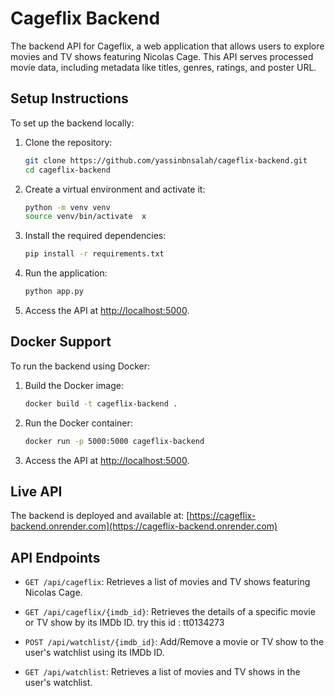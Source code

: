# Cageflix Backend

The backend API for Cageflix, a web application that allows users to explore movies and TV shows featuring Nicolas Cage. This API serves processed movie data, including metadata like titles, genres, ratings, and poster URL.



## Setup Instructions

To set up the backend locally:

1. Clone the repository:

    ```bash
    git clone https://github.com/yassinbnsalah/cageflix-backend.git
    cd cageflix-backend
    ```

2. Create a virtual environment and activate it:

    ```bash
    python -m venv venv
    source venv/bin/activate  x
    ```

3. Install the required dependencies:

    ```bash
    pip install -r requirements.txt
    ```

4. Run the application:

    ```bash
    python app.py
    ```

5. Access the API at [http://localhost:5000](http://localhost:5000).

## Docker Support

To run the backend using Docker:

1. Build the Docker image:

    ```bash
    docker build -t cageflix-backend .
    ```

2. Run the Docker container:

    ```bash
    docker run -p 5000:5000 cageflix-backend
    ```

3. Access the API at [http://localhost:5000](http://localhost:5000).


## Live API

The backend is deployed and available at: [https://cageflix-backend.onrender.com](https://cageflix-backend.onrender.com)


## API Endpoints

- `GET /api/cageflix`: Retrieves a list of movies and TV shows featuring Nicolas Cage.

- `GET /api/cageflix/{imdb_id}`:  Retrieves the details of a specific movie or TV show by its IMDb ID. try this id : tt0134273

- `POST /api/watchlist/{imdb_id}`: Add/Remove a movie or TV show to the user's watchlist using its IMDb ID.

- `GET /api/watchlist`: Retrieves a list of movies and TV shows in the user's watchlist.


